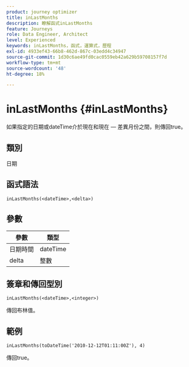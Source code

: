 ```yaml
---
product: journey optimizer
title: inLastMonths
description: 瞭解函式inLastMonths
feature: Journeys
role: Data Engineer, Architect
level: Experienced
keywords: inLastMonths，函式，運算式，歷程
exl-id: 4933ef43-66b8-462d-867c-03edd4c34947
source-git-commit: 1d30c6ae49fd0cac0559eb42a629b59708157f7d
workflow-type: tm+mt
source-wordcount: '48'
ht-degree: 18%

---
```


# inLastMonths {#inLastMonths}

如果指定的日期或dateTime介於現在和現在 — 差異月份之間，則傳回true。

## 類別

日期

## 函式語法

`inLastMonths(<dateTime>,<delta>)`

## 參數

| 參數 | 類型 |
|-----------|------------------|
| 日期時間 | dateTime |
| delta | 整數 |

## 簽章和傳回型別

`inLastMonths(<dateTime>,<integer>)`

傳回布林值。

## 範例

`inLastMonths(toDateTime('2010-12-12T01:11:00Z'), 4)`

傳回true。

